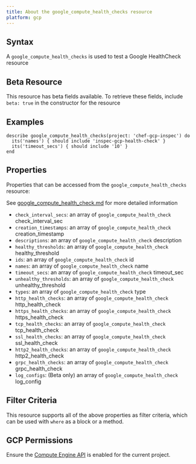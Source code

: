 ```yaml
---
title: About the google_compute_health_checks resource
platform: gcp
---
```


## Syntax
A `google_compute_health_checks` is used to test a Google HealthCheck resource


## Beta Resource
This resource has beta fields available. To retrieve these fields, include `beta: true` in the constructor for the resource

## Examples
```
describe google_compute_health_checks(project: 'chef-gcp-inspec') do
  its('names') { should include 'inspec-gcp-health-check' }
  its('timeout_secs') { should include '10' }
end
```

## Properties
Properties that can be accessed from the `google_compute_health_checks` resource:

See [google_compute_health_check.md](google_compute_health_check.md) for more detailed information
  * `check_interval_secs`: an array of `google_compute_health_check` check_interval_sec
  * `creation_timestamps`: an array of `google_compute_health_check` creation_timestamp
  * `descriptions`: an array of `google_compute_health_check` description
  * `healthy_thresholds`: an array of `google_compute_health_check` healthy_threshold
  * `ids`: an array of `google_compute_health_check` id
  * `names`: an array of `google_compute_health_check` name
  * `timeout_secs`: an array of `google_compute_health_check` timeout_sec
  * `unhealthy_thresholds`: an array of `google_compute_health_check` unhealthy_threshold
  * `types`: an array of `google_compute_health_check` type
  * `http_health_checks`: an array of `google_compute_health_check` http_health_check
  * `https_health_checks`: an array of `google_compute_health_check` https_health_check
  * `tcp_health_checks`: an array of `google_compute_health_check` tcp_health_check
  * `ssl_health_checks`: an array of `google_compute_health_check` ssl_health_check
  * `http2_health_checks`: an array of `google_compute_health_check` http2_health_check
  * `grpc_health_checks`: an array of `google_compute_health_check` grpc_health_check
  * `log_configs`: (Beta only) an array of `google_compute_health_check` log_config

## Filter Criteria
This resource supports all of the above properties as filter criteria, which can be used
with `where` as a block or a method.

## GCP Permissions

Ensure the [Compute Engine API](https://console.cloud.google.com/apis/library/compute.googleapis.com/) is enabled for the current project.
